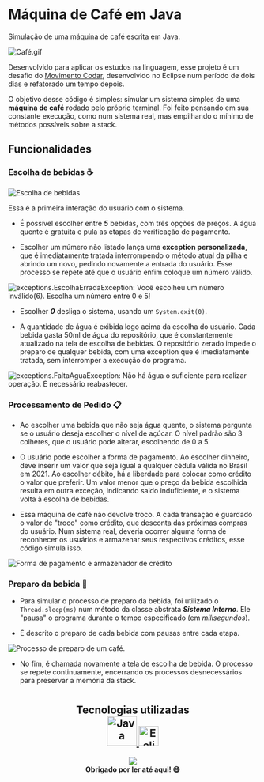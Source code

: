 # Máquina de Café em Java  

Simulação de uma máquina de café escrita em Java.

![Café.gif](https://www.mexidodeideias.com.br/wp-content/uploads/2016/05/dia-orgulho-geek.gif)

Desenvolvido para aplicar os estudos na linguagem, esse projeto é um desafio do [Movimento Codar](https://github.com/movimentocodar/iniciante-java-oo-2021), desenvolvido no Eclipse num período de dois dias e refatorado um tempo depois.

O objetivo desse código é simples: simular um sistema simples de uma **máquina de café** rodado pelo próprio terminal. Foi feito pensando em sua constante execução, como num sistema real, mas empilhando o mínimo de métodos possíveis sobre a stack.

## Funcionalidades

### Escolha de bebidas ☕

![Escolha de bebidas](https://cdn.discordapp.com/attachments/742936910019690607/893275561030475786/opcao-java.png)

Essa é a primeira interação do usuário com o sistema.

- É possível escolher entre _**5**_ bebidas, com três opções de preços. A água quente é gratuita e pula as etapas de verificação de pagamento.

- Escolher um número não listado lança uma **exception personalizada**, que é imediatamente tratada interrompendo o método atual da pilha e abrindo um novo, pedindo novamente a entrada do usuário. Esse processo se repete até que o usuário enfim coloque um número válido.

![exceptions.EscolhaErradaException: Você escolheu um número inválido(6). Escolha um número entre 0 e 5!](https://cdn.discordapp.com/attachments/742936910019690607/893281624450535444/exception.png)

- Escolher _**0**_ desliga o sistema, usando um `System.exit(0)`.

- A quantidade de água é exibida logo acima da escolha do usuário. Cada bebida gasta 50ml de água do repositório, que é constantemente atualizado na tela de escolha de bebidas. O repositório zerado impede o preparo de qualquer bebida, com uma exception que é imediatamente tratada, sem interromper a execução do programa.

![exceptions.FaltaAguaException: Não há água o suficiente para realizar operação. É necessário reabastecer.](https://cdn.discordapp.com/attachments/742936910019690607/893286000619569172/semagua.png)

### Processamento de Pedido 📋

- Ao escolher uma bebida que não seja água quente, o sistema pergunta se o usuário deseja escolher o nível de açúcar. O nível padrão são 3 colheres, que o usuário pode alterar, escolhendo de 0 a 5.

- O usuário pode escolher a forma de pagamento. Ao escolher dinheiro, deve inserir um valor que seja igual a qualquer cédula válida no Brasil em 2021. Ao escolher débito, há a liberdade para colocar como crédito o valor que preferir. Um valor menor que o preço da bebida escolhida resulta em outra exceção, indicando saldo induficiente, e o sistema volta à escolha de bebidas.

- Essa máquina de café não devolve troco. A cada transação é guardado o valor de "troco" como crédito, que desconta das próximas compras do usuário. Num sistema real, deveria ocorrer alguma forma de reconhecer os usuários e armazenar seus respectivos créditos, esse código simula isso.

![Forma de pagamento e armazenador de crédito](https://cdn.discordapp.com/attachments/742936910019690607/893291783113568276/2222.png)

### Preparo da bebida 🍵

- Para simular o processo de preparo da bebida, foi utilizado o `Thread.sleep(ms)` num método da classe abstrata **_Sistema Interno_**. Ele "pausa" o programa durante o tempo especificado (em _milisegundos_).

- É descrito o preparo de cada bebida com pausas entre cada etapa.

![Processo de preparo de um café.](https://cdn.discordapp.com/attachments/742936910019690607/893293527742693376/ssssss.png)

- No fim, é chamada novamente a tela de escolha de bebida. O processo se repete continuamente, encerrando os processos desnecessários para preservar a memória da stack. <h1/>

<div align=center>
  
  <h2>
    Tecnologias utilizadas <br>
    <a href="https://www.java.com/">
      <img alt="Java" width="60" height="60" src="https://cdn.jsdelivr.net/gh/devicons/devicon/icons/java/java-original.svg" />
    </a>
    <a href="https://www.java.com/">
      <img alt="Eclipse IDE" height="40" src="https://upload.wikimedia.org/wikipedia/commons/thumb/d/d0/Eclipse-Luna-Logo.svg/1280px-Eclipse-Luna-Logo.svg.png" />
    </a>
  </h2>
</div>


<div align=center>
  <img src="https://cdn.discordapp.com/attachments/742936910019690607/893296064369668096/UEl2.gif"> <br>
  <strong>Obrigado por ler até aqui! 😄</strong>
</div>
